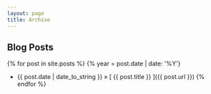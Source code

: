 ```yaml
---
layout: page
title: Archive
---
```


## Blog Posts

{% for post in site.posts %}
{% year = post.date | date: '%Y'}
   * {{ post.date | date_to_string }} &raquo; [ {{ post.title }} ]({{ post.url }})
{% endfor %}

